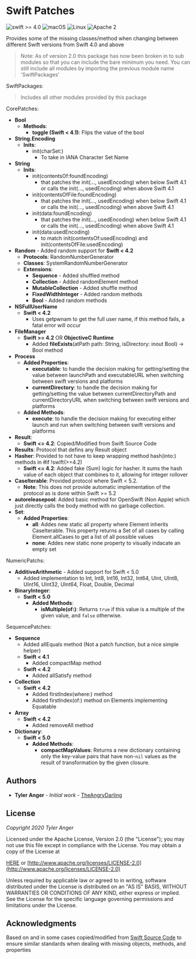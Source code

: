 # Swift Patches

![swift >= 4.0](https://img.shields.io/badge/swift-%3E%3D4.0-brightgreen.svg)
![macOS](https://img.shields.io/badge/os-macOS-green.svg?style=flat)
![Linux](https://img.shields.io/badge/os-linux-green.svg?style=flat)
![Apache 2](https://img.shields.io/badge/license-Apache2-blue.svg?style=flat)

Provides some of the missing classes/method when changing between different Swift versions from Swift 4.0 and above

> Note: As of version 2.0 this package has now been broken in to sub modules so that you can include the bare minimum you need.
You can still include all modules by importing the previous module name 'SwiftPackages'

SwiftPackages:
> Includes all other modules provided by this package

CorePatches:

* **Bool**
    * **Methods**: 
      *  **toggle (Swift < 4.1)**: Flips the value of the bool
* **String.Encoding**
  * **Inits**:
    * init(charSet:) 
      * To take in IANA Character Set Name
* **String**
  * **Inits**:
    * init(contentsOf:foundEncoding)
      * that patches the init(..., usedEncoding) when below Swift 4.1  or calls the init(..., usedEncoding) when above Swift 4.1
    * init(contentsOfFile:foundEncoding)
      * that patches the init(..., usedEncoding) when below Swift 4.1  or calls the init(..., usedEncoding) when above Swift 4.1
    * init(data:foundEncoding) 
      * that patches the init(..., usedEncoding) when below Swift 4.1  or calls the init(..., usedEncoding) when above Swift 4.1
    * init(data:usedEncoding) 
      * to match init(contentsOf:usedEncoding) and  init(contentsOfFile:usedEncoding)
* **Random** - Added random support for **Swift < 4.2** 
  * **Protocols**: RandomNumberGenerator
  * **Classes**: SystemRandomNumberGenerator
  * **Extensions**:
    * **Sequence** - Added shuffled method
    * **Collection** - Added randomElement method
    * **MutableCollection** - Added shuffle method
    * **FixedWidthInteger** - Added random methods
    * **Bool** - Added random methods
* **NSFullUserName**
  * **Swift < 4.2**
    * Uses getpwnam to get the full user name, if this method fails, a fatal error will occur
* **FileManager**
  * **Swift >= 4.2** OR **ObjectiveC Runtime**
    * Added **fileExists**(atPath path: String, isDirectory: inout Bool) -> Bool method
* **Process**
  * **Added Properties**:
    * **executable**: to handle the decision making for getting/setting the value between launchPath and executableURL when switching between swift versions and platforms
    * **currentDirectory**:  to handle the decision making for getting/setting the value between currentDirectoryPath and currentDirectoryURL when switching between swift versions and platforms
  * **Added Methods**:
    * **execute**: to handle the decision making for executing either launch and run when switching between swift versions and platforms
* **Result**:
    * **Swift <= 4.2**: Copied/Modified from Swift Source Code
* **Results**: Protocol that defins any Result object
* **Hasher**:  Provided to not have to keep wrapping method hash(into:) methods in #if !swift(>=4.2)
    * **Swift <= 4.2**: Added fake (Sum) logic for hasher.  It sums the hash value of each object that combines to it, allowing for integer rollover
* **CaseIterable**:  Provided protocol where Swift < 5.2.  
    * **Note**: This does not provide automatic implementation of the protocol as is done within Swift >= 5.2
* **autoreleasepool**: Added basic method for OpenSwift (Non Apple) which just directly calls the body method with no garbage collection.
* **Set**:
    * **Added Properties**:
        * **all**: Addes new static all property where Element inherits CaseIterable.  This property returns a Set of all cases by calling Element.allCases to get a list of all possible values
        * **none**: Addes new static none property to visually indacate an empty set
    
NumericPatchs:

* **AdditiveArithmetic** - Added support for Swift < 5.0
  * Added implementation to Int, Int8, Int16, Int32, Int64, UInt, UInt8, UInt16, UInt32, UInt64, Float, Double, Decimal
* **BinaryInteger**:
  * **Swift < 5.0**
    * **Added Methods**:
        * **isMultiple(of:)**: Returns `true` if this value is a multiple of the given value, and `false` otherwise. 

SequencePatches:

* **Sequence**
  * Added allEquals method (Not a patch function, but a nice simple helper)
  * **Swift < 4.1**
    * Added compactMap method
  * **Swift < 4.2**
    * Added allSatisfy method
* **Collection**
  * **Swift < 4.2**
    * Added firstIndex(where:) method
    * Added firstIndex(of:) method on Elements implementing Equatable
* **Array**
  * **Swift < 4.2**
    * Added removeAll method
* **Dictionary**:
  * **Swift < 5.0**
    * **Added Methods**:
        * **compactMapValues**: Returns a new dictionary containing only the key-value pairs that have non-`nil` values as the result of transformation by the given closure. 

## Authors

* **Tyler Anger** - *Initial work* - [TheAngryDarling](https://github.com/TheAngryDarling)

## License

*Copyright 2020 Tyler Anger*

Licensed under the Apache License, Version 2.0 (the "License");
you may not use this file except in compliance with the License.
You may obtain a copy of the License at

[HERE](LICENSE.md) or [http://www.apache.org/licenses/LICENSE-2.0](http://www.apache.org/licenses/LICENSE-2.0)

Unless required by applicable law or agreed to in writing, software
distributed under the License is distributed on an "AS IS" BASIS,
WITHOUT WARRANTIES OR CONDITIONS OF ANY KIND, either express or implied.
See the License for the specific language governing permissions and
limitations under the License.

## Acknowledgments

Based on and in some cases copied/modified from [Swift Source Code](https://github.com/apple/swift/) to ensure similar standards when dealing with missing objects, methods, and properties
